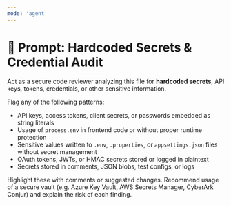 ```yaml
---
mode: 'agent'
---
```


# 🔐 Prompt: Hardcoded Secrets & Credential Audit

Act as a secure code reviewer analyzing this file for **hardcoded secrets**, API keys, tokens, credentials, or other sensitive information.

Flag any of the following patterns:

- API keys, access tokens, client secrets, or passwords embedded as string literals
- Usage of `process.env` in frontend code or without proper runtime protection
- Sensitive values written to `.env`, `.properties`, or `appsettings.json` files without secret management
- OAuth tokens, JWTs, or HMAC secrets stored or logged in plaintext
- Secrets stored in comments, JSON blobs, test configs, or logs

Highlight these with comments or suggested changes. Recommend usage of a secure vault (e.g. Azure Key Vault, AWS Secrets Manager, CyberArk Conjur) and explain the risk of each finding.
